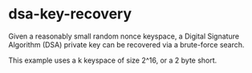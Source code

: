 # dsa-key-recovery
Given a reasonably small random nonce keyspace, a Digital Signature Algorithm (DSA) private key can be recovered via a brute-force search.

This example uses a k keyspace of size 2^16, or a 2 byte short.
